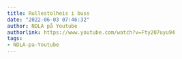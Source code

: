 ```yaml
---
title: Rullestolheis i buss
date: "2022-06-03 07:46:32"
author: NDLA på Youtube
authorlink: https://www.youtube.com/watch?v=Fty207uyu94
tags:
- NDLA-pa-Youtube
---
```

